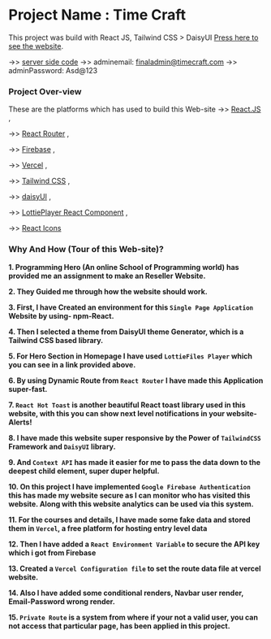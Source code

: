 # Project Name : Time Craft

This project was build with React JS, Tailwind CSS > DaisyUI [Press here to see the website](https://time-craft-e1592.firebaseapp.com/).

->> [server side code](https://github.com/arifuddinraihan/time-craft-server)
->> adminemail: finaladmin@timecraft.com
->> adminPassword: Asd@123

### Project Over-view

These are the platforms which has used to build this Web-site 
->> [React.JS](https://reactjs.org/) ,
 
->> [React Router](https://reactrouter.com/en/main) ,
 
->> [Firebase](https://firebase.google.com/) ,
 
->> [Vercel](https://vercel.com/docs/cli) ,
 
->> [Tailwind CSS](https://tailwindcss.com/docs/guides/create-react-app) ,
 
->> [daisyUI](https://daisyui.com/docs/install/) ,
 
->> [LottiePlayer React Component](https://github.com/LottieFiles/lottie-react) ,
 
->> [React Icons](https://recharts.org/en-US/guide/installation)


### Why And How (Tour of this Web-site)?

**1. Programming Hero (An online School of Programming world) has provided me an assignment to make an Reseller Website.**
 
**2. They Guided me through how the website should work.**
 
**3. First, I have Created an environment for this `Single Page Application` Website by using- npm-React.**
 
**4. Then I selected a theme from DaisyUI theme Generator, which is a Tailwind CSS based library.**
 
**5. For Hero Section in Homepage I have used `LottieFiles Player` which you can see in a link provided above.**
 
**6. By using Dynamic Route from `React Router` I have made this Application super-fast.**
 
**7. `React Hot Toast` is another beautiful React toast library used in this website, with this you can show next level notifications in your website- Alerts!**
 
**8. I have made this website super responsive by the Power of `TailwindCSS` Framework and `DaisyUI` library.**
 
**9. And `Context API` has made it easier for me to pass the data down to the deepest child element, super duper helpful.**

**10. On this project I have implemented `Google Firebase Authentication` this has made my website secure as I can monitor who has visited this website. Along with this website analytics can be used via this system.**

**11. For the courses and details, I have made some fake data and stored them in `Vercel`, a free platform for hosting entry level data**

**12. Then I have added a `React Environment Variable` to secure the API key which i got from Firebase**

**13. Created a `Vercel Configuration file` to set the route data file at vercel website.**

**14. Also I have added some conditional renders, Navbar user render, Email-Password wrong render.**

**15. `Private Route` is a system from where if your not a valid user, you can not access that particular page, has been applied in this project.**
